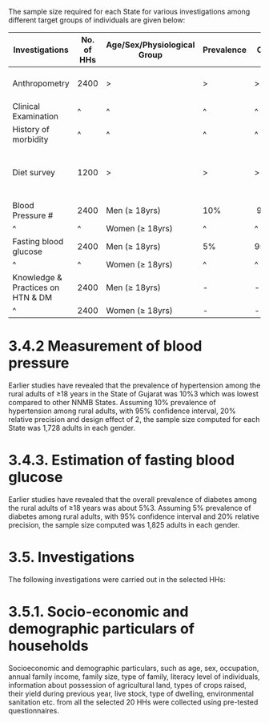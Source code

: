 The sample size required for each State for various investigations among different target groups of individuals are given below:

| Investigations | No. of HHs | Age/Sex/Physiological Group | Prevalence | C.I* | Relative Precision | Sample size per State |  
|---|---|---|---|---|---|---|  
| Anthropometry | 2400 |>|>|>|>| All the available individuals |  
| Clinical Examination |^|^|^|^|^|^|  
| History of morbidity |^|^|^|^|^|^|  
| Diet survey | 1200 |>|>|>|>| All the individuals partaking meals in the HH |  
| Blood Pressure \# | 2400 | Men (≥ 18yrs) | 10% | 95% | 20% | 1728 |  
|^|^| Women (≥ 18yrs) |^|^|^| 1728 |  
 Fasting blood glucose | 2400 | Men (≥ 18yrs) | 5% | 95% | 20% | 1825 |  
|^|^| Women (≥ 18yrs) |^|^|^| 1825 |  
| Knowledge & Practices on HTN & DM | 2400 | Men (≥ 18yrs) | - | - | - | 1728 |  
|^| 2400 | Women (≥ 18yrs) | - | - | - | 1728 |  

# 3.4.2 Measurement of blood pressure

Earlier studies have revealed that the prevalence of hypertension among the rural adults of ≥18 years in the State of Gujarat was 10%3 which was lowest compared to other NNMB States. Assuming 10% prevalence of hypertension among rural adults, with 95% confidence interval, 20% relative precision and design effect of 2, the sample size computed for each State was 1,728 adults in each gender.

# 3.4.3. Estimation of fasting blood glucose

Earlier studies have revealed that the overall prevalence of diabetes among the rural adults of ≥18 years was about 5%3. Assuming 5% prevalence of diabetes among rural adults, with 95% confidence interval and 20% relative precision, the sample size computed was 1,825 adults in each gender.

# 3.5. Investigations

The following investigations were carried out in the selected HHs:

# 3.5.1. Socio-economic and demographic particulars of households

Socioeconomic and demographic particulars, such as age, sex, occupation, annual family income, family size, type of family, literacy level of individuals, information about possession of agricultural land, types of crops raised, their yield during previous year, live stock, type of dwelling, environmental sanitation etc. from all the selected 20 HHs were collected using pre-tested questionnaires.
